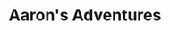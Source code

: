 ---
title: "Aaron's Adventures"
description: 'A small blog about my adventures in the Pacific Northwest.'
previewImg: '/img/example.jpg'
---